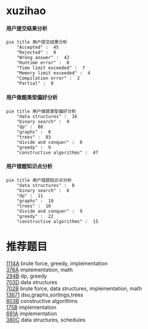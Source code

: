 # xuzihao

<!-- tabs:start -->



#### **用户提交结果分析**

```mermaid
pie title 用户提交结果分析
    "Accepted" :  45
    "Rejected" :  0
    "Wrong answer" :  42
    "Runtime error" :  0
    "Time limit exceeded" :  7
    "Memory limit exceeded" :  4
    "Compilation error" :  2
    "Partial" :  0
```

#### **用户做题类型偏好分析**

```mermaid
pie title 用户做题类型偏好分析
    "data structures" :  16
    "binary search" :  9
    "dp" :  88
    "graphs" :  0
    "trees" :  83
    "divide and conquer" :  0
    "greedy" :  9
    "constructive algorithms" :  47
```
#### **用户错题知识点分析**

```mermaid
pie title 用户错题知识点分析
    "data structures" :  8
    "binary search" :  6
    "dp" :  11
    "graphs" :  10
    "trees" :  10
    "divide and conquer" :  9
    "greedy" :  22
    "constructive algorithms" :  15
```



<!-- tabs:end -->
# 推荐题目
[1114A](https://codeforces.com/contest/1114/problem/A)		brute force,
                        greedy,
                        implementation		  
[376A](https://codeforces.com/contest/376/problem/A)		implementation,
                        math		  
[294B](https://codeforces.com/contest/294/problem/B)		dp,
                        greedy		  
[703D](https://codeforces.com/contest/703/problem/D)		data structures		  
[702B](https://codeforces.com/contest/702/problem/B)		brute force,
                        data structures,
                        implementation,
                        math		  
[13671](https://codeforces.com/contest/1367/problem/1)		dsu,graphs,sortings,trees		  
[803B](https://codeforces.com/contest/803/problem/B)		constructive algorithms		  
[175B](https://codeforces.com/contest/175/problem/B)		implementation		  
[691A](https://codeforces.com/contest/691/problem/A)		implementation		  
[380C](https://codeforces.com/contest/380/problem/C)		data structures,
                        schedules		  
